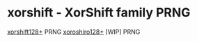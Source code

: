 # xorshift - XorShift family PRNG

[xorshift128+] PRNG
[xoroshiro128+] \[WIP\] PRNG

[xorshift128+]: http://xorshift.di.unimi.it
[xoroshiro128+]: http://xoroshiro.di.unimi.it
